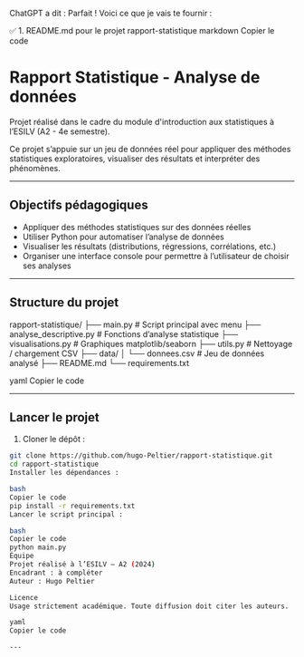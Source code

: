 ChatGPT a dit :
Parfait ! Voici ce que je vais te fournir :

✅ 1. README.md pour le projet rapport-statistique
markdown
Copier le code
# Rapport Statistique - Analyse de données

Projet réalisé dans le cadre du module d'introduction aux statistiques à l’ESILV (A2 - 4e semestre).

Ce projet s’appuie sur un jeu de données réel pour appliquer des méthodes statistiques exploratoires, visualiser des résultats et interpréter des phénomènes.

---

## Objectifs pédagogiques

- Appliquer des méthodes statistiques sur des données réelles
- Utiliser Python pour automatiser l’analyse de données
- Visualiser les résultats (distributions, régressions, corrélations, etc.)
- Organiser une interface console pour permettre à l’utilisateur de choisir ses analyses

---

## Structure du projet

rapport-statistique/
├── main.py # Script principal avec menu
├── analyse_descriptive.py # Fonctions d’analyse statistique
├── visualisations.py # Graphiques matplotlib/seaborn
├── utils.py # Nettoyage / chargement CSV
├── data/
│ └── donnees.csv # Jeu de données analysé
├── README.md
└── requirements.txt

yaml
Copier le code

---

## Lancer le projet

1. Cloner le dépôt :

```bash
git clone https://github.com/hugo-Peltier/rapport-statistique.git
cd rapport-statistique
Installer les dépendances :

bash
Copier le code
pip install -r requirements.txt
Lancer le script principal :

bash
Copier le code
python main.py
Équipe
Projet réalisé à l’ESILV – A2 (2024)
Encadrant : à compléter
Auteur : Hugo Peltier

Licence
Usage strictement académique. Toute diffusion doit citer les auteurs.

yaml
Copier le code

---

